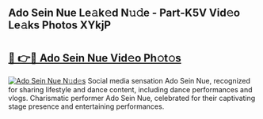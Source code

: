 ## Ado Sein Nue Le𝚊k𝚎d N𝚞𝚍e - Part-K5V Vid𝚎o Le𝚊ks Photos XYkjP

# <h2><a href="http://fb2ugj.evod.top/?m=Ado+Sein+Nue">🔗 👉🔴 Ado Sein Nue Vid𝚎o Ph𝚘t𝚘s</a></h2>

[![Ado Sein Nue N𝚞d𝚎s](https://i.imgur.com/8V9OHl7.gif)](http://fb2ugj.evod.top/?m=Ado+Sein+Nue)
Social media sensation Ado Sein Nue, recognized for sharing lifestyle and dance content, including dance performances and vlogs. Charismatic performer Ado Sein Nue, celebrated for their captivating stage presence and entertaining performances. 
